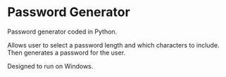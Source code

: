 # Password Generator

Password generator coded in Python.

Allows user to select a password length and which characters to include. Then generates a password for the user.

Designed to run on Windows.
